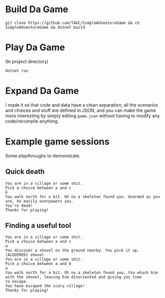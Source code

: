 Build Da Game
===

`git clone https://github.com/TAGC/SimpleAdventureGame && cd SimpleAdventureGame && dotnet build`

Play Da Game
===

(In project directory)

`dotnet run`

Expand Da Game
===

I made it so that code and data have a clean separation; all the scenarios and choices and stuff are defined in JSON, and you can make the game more interesting by simply editing `game.json` without having to modify any code/recompile anything.

Example game sessions
===

Some playthroughs to demonstrate.

Quick death
---

```
You are in a village or some shit.
Pick a choice between a and c
b
You walk north for a bit. Oh no a skeleton found you. Unarmed as you are, he easily overpowers you.
You're dead!
Thanks for playing!
```

Finding a useful tool
---


```
You are in a village or some shit.
Pick a choice between a and c
a
You discover a shovel on the ground nearby. You pick it up.
[ACQUIRED] shovel
You are in a village or some shit.
Pick a choice between a and b
a
You walk north for a bit. Oh no a skeleton found you. You whack him with the shovel, leaving him disoriented and giving you time
to escape.
You have escaped the scary village!
Thanks for playing!
```
